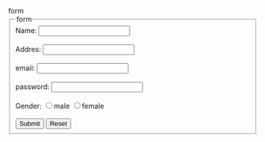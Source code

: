 <html>
  <head>
    form
  </head>
<body>
   <form>
      <fieldset>
      <legend>form</legend>
      Name:
      <input type="text"/>
      <br/>
      <br/>
      Addres:
      <input type="textarea"/>
      <br/>
      <br/>
      email:
      <input type="text"/>
       <br/>
      <br/>
      password:
      <input type="text"/>
       <br/>
      <br/>
      Gender:
      <input type="radio" value="m" name="gender"/>male
      <input type="radio" value="m" name="gender"/>female
       <br/>
      <br/>
        <input type="submit" name="submit"/>
        <input type="reset" name="reset"/>
      </fieldset>
   </form>
</body>
</html>
